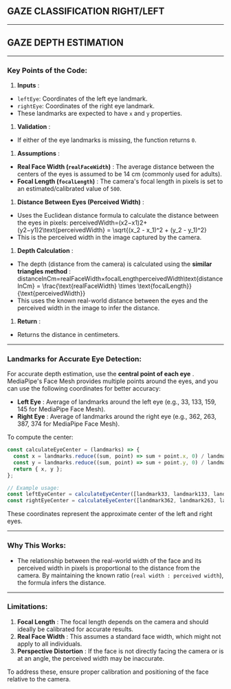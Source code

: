 ## GAZE CLASSIFICATION RIGHT/LEFT

---


## GAZE DEPTH ESTIMATION

---

### Key Points of the Code:

1. **Inputs** :

* `leftEye`: Coordinates of the left eye landmark.
* `rightEye`: Coordinates of the right eye landmark.
* These landmarks are expected to have `x` and `y` properties.

1. **Validation** :

* If either of the eye landmarks is missing, the function returns `0`.

1. **Assumptions** :

* **Real Face Width (`realFaceWidth`)** : The average distance between the centers of the eyes is assumed to be 14 cm (commonly used for adults).
* **Focal Length (`focalLength`)** : The camera's focal length in pixels is set to an estimated/calibrated value of `500`.

1. **Distance Between Eyes (Perceived Width)** :

* Uses the Euclidean distance formula to calculate the distance between the eyes in pixels:
  perceivedWidth=(x2−x1)2+(y2−y1)2\text{perceivedWidth} = \sqrt{(x_2 - x_1)^2 + (y_2 - y_1)^2}
* This is the perceived width in the image captured by the camera.

1. **Depth Calculation** :

* The depth (distance from the camera) is calculated using the  **similar triangles method** :
  distanceInCm=realFaceWidth×focalLengthperceivedWidth\text{distanceInCm} = \frac{\text{realFaceWidth} \times \text{focalLength}}{\text{perceivedWidth}}
* This uses the known real-world distance between the eyes and the perceived width in the image to infer the distance.

1. **Return** :

* Returns the distance in centimeters.

---

### Landmarks for Accurate Eye Detection:

For accurate depth estimation, use the  **central point of each eye** . MediaPipe's Face Mesh provides multiple points around the eyes, and you can use the following coordinates for better accuracy:

* **Left Eye** : Average of landmarks around the left eye (e.g., 33, 133, 159, 145 for MediaPipe Face Mesh).
* **Right Eye** : Average of landmarks around the right eye (e.g., 362, 263, 387, 374 for MediaPipe Face Mesh).

To compute the center:

```javascript
const calculateEyeCenter = (landmarks) => {
  const x = landmarks.reduce((sum, point) => sum + point.x, 0) / landmarks.length;
  const y = landmarks.reduce((sum, point) => sum + point.y, 0) / landmarks.length;
  return { x, y };
};

// Example usage:
const leftEyeCenter = calculateEyeCenter([landmark33, landmark133, landmark159, landmark145]);
const rightEyeCenter = calculateEyeCenter([landmark362, landmark263, landmark387, landmark374]);
```

These coordinates represent the approximate center of the left and right eyes.

---

### Why This Works:

* The relationship between the real-world width of the face and its perceived width in pixels is proportional to the distance from the camera. By maintaining the known ratio (`real width : perceived width`), the formula infers the distance.

---

### Limitations:

1. **Focal Length** : The focal length depends on the camera and should ideally be calibrated for accurate results.
2. **Real Face Width** : This assumes a standard face width, which might not apply to all individuals.
3. **Perspective Distortion** : If the face is not directly facing the camera or is at an angle, the perceived width may be inaccurate.

To address these, ensure proper calibration and positioning of the face relative to the camera.

